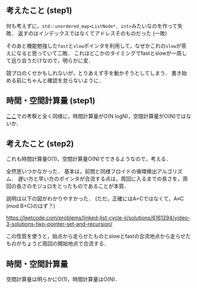 ## 考えたこと (step1)
何も考えずに，`std::unordered_map<ListNode*, int>`みたいなのを作って失敗．
返すのはインデックスではなくてアドレスそのものだった (一敗)

そのあと機能勉強した`fast`と`slow`ポインタを利用して，なぜかこれの`slow`が答えになると思っていて二敗．
これはどこかのタイミングでfastとslowが一周して巡り会うだけなので，明らかに変．

競プロのくせかもしれないが，とりあえず手を動かそうとしてしまう．
書き始める前にちゃんと確認を怠らないように．

## 時間・空間計算量 (step1)
[ここ](https://github.com/nktr-cp/leetcode/blob/141_LinkedListCycle/memo.md)での考察と全く同様に，時間計算量がO(N logN)，空間計算量がO(N)ではないか．

## 考えたこと (step2)
これも時間計算量O(1)，空間計算量O(N)でできるようなので，考える．

全然思いつかなかった．
基本は，前問と同様フロイドの循環検出アルゴリズム．
遅い方と早い方のポインタが合流する点は，周回に入るまでの長さを，周回の長さのモジュロをとったものであることが本質．

説明は以下の図がわかりやすかった． (ただ，正確にはA=Cではなくて，A≡C (mod B+C)のはず？)

https://leetcode.com/problems/linked-list-cycle-ii/solutions/6161294/video-3-solutions-two-pointer-set-and-recursion/

この性質を使うと，始点から走らせたものとslowとfastの合流地点から走らせたものがちょうど周回の開始地点で合流する．

## 時間・空間計算量
空間計算量は明らかにO(1)，時間計算量はO(N)．

